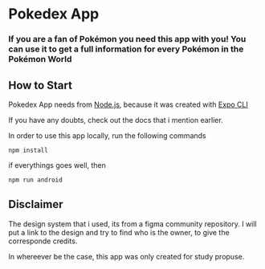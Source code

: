 # Pokedex App

### If you are a fan of Pokémon you need this app with you! You can use it to get a full information for every Pokémon in the Pokémon World

## How to Start

Pokedex App needs from [Node.js](https://nodejs.org/), because it was created with [Expo CLI](https://docs.expo.dev/get-started/installation/)

If you have any doubts, check out the docs that i mention earlier.

In order to use this app locally, run the following commands

```
npm install
```

if everythings goes well, then

```
npm run android
```

## Disclaimer

The design system that i used, its from a figma community repository. I will put a link to the design and try to find who is the owner, to give the corresponde credits.

In whereever be the case, this app was only created for study propuse.
